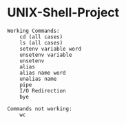 # UNIX-Shell-Project
    
    Working Commands:
        cd (all cases)
        ls (all cases)
        setenv variable word
        unsetenv variable
        unsetenv
        alias
        alias name word
        unalias name
        pipe
        I/O Redirection
        bye
    
    Commands not working:
        wc
     
